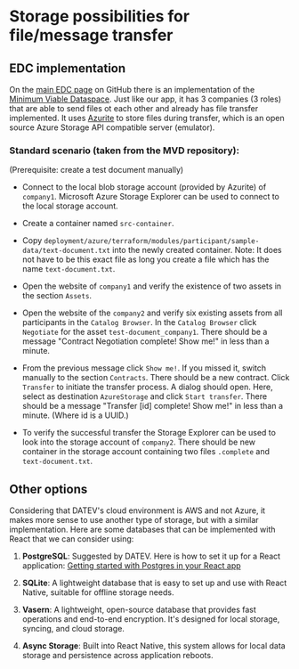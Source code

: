 # Storage possibilities for file/message transfer

## EDC implementation

On the [main EDC page](https://github.com/eclipse-edc) on GitHub there is an implementation of the [Minimum Viable Dataspace](https://github.com/eclipse-edc/MinimumViableDataspace?tab=readme-ov-file). Just like our app, it has 3 companies (3 roles) that are able to send files ot each other and already has file transfer implemented. It uses [Azurite](https://github.com/Azure/Azurite) to store files during transfer, which is an open source Azure Storage API compatible server (emulator).

### Standard scenario (taken from the MVD repository):

(Prerequisite: create a test document manually)

- Connect to the local blob storage account (provided by Azurite) of `company1`. Microsoft Azure Storage Explorer can be used to connect to the local storage account.

- Create a container named `src-container`.

- Copy `deployment/azure/terraform/modules/participant/sample-data/text-document.txt` into the newly created container. Note: It does not have to be this exact file as long you create a file which has the name `text-document.txt`.

- Open the website of `company1` and verify the existence of two assets in the section `Assets`.

- Open the website of the `company2` and verify six existing assets from all participants in the `Catalog Browser`. In the `Catalog Browser` click `Negotiate` for the asset `test-document_company1`. There should be a message "Contract Negotiation complete! Show me!" in less than a minute.

- From the previous message click `Show me!`. If you missed it, switch manually to the section `Contracts`.
There should be a new contract. Click `Transfer` to initiate the transfer process. A dialog should open. Here, select as destination `AzureStorage` and click `Start transfer`. There should be a message "Transfer [id] complete! Show me!" in less than a minute. (Where id is a UUID.)

- To verify the successful transfer the Storage Explorer can be used to look into the storage account of `company2`. There should be new container in the storage account containing two files `.complete` and `text-document.txt`.

## Other options

Considering that DATEV's cloud environment is AWS and not Azure, it makes more sense to use another type of storage, but with a similar implementation. Here are some databases that can be implemented with React that we can consider using:

1. **PostgreSQL**: Suggested by DATEV. Here is how to set it up for a React application: [Getting started with Postgres in your React app](https://blog.logrocket.com/getting-started-postgres-react-app/)

2. **SQLite**: A lightweight database that is easy to set up and use with React Native, suitable for offline storage needs.

3. **Vasern**: A lightweight, open-source database that provides fast operations and end-to-end encryption. It's designed for local storage, syncing, and cloud storage.

4. **Async Storage**: Built into React Native, this system allows for local data storage and persistence across application reboots.